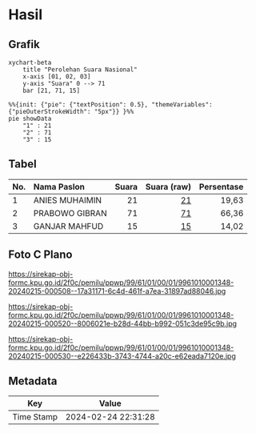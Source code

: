 # Hasil

## Grafik

```mermaid
xychart-beta
    title "Perolehan Suara Nasional"
    x-axis [01, 02, 03]
    y-axis "Suara" 0 --> 71
    bar [21, 71, 15]
```

```mermaid
%%{init: {"pie": {"textPosition": 0.5}, "themeVariables": {"pieOuterStrokeWidth": "5px"}} }%%
pie showData
    "1" : 21
    "2" : 71
    "3" : 15
```

## Tabel

| No. | Nama Paslon    | Suara | Suara (raw) | Persentase |
|:--- |:-------------- | -----:| -----------:| ----------:|
| 1   | ANIES MUHAIMIN | 21    | [21][p-1]   | 19,63      |
| 2   | PRABOWO GIBRAN | 71    | [71][p-2]   | 66,36      |
| 3   | GANJAR MAHFUD  | 15    | [15][p-3]   | 14,02      |


[p-1]: https://github.com/gigit-pemilu/pemilu-2024/blob/main/pilpres/hitung-suara/sub/99-luar-negeri/sub/61-kota-kinabalu-malaysia/sub/01-kota-kinabalu-malaysia/sub/0001-kota-kinabalu-malaysia/sub/348-ksk-337/sub/paslon-1.txt
[p-2]: https://github.com/gigit-pemilu/pemilu-2024/blob/main/pilpres/hitung-suara/sub/99-luar-negeri/sub/61-kota-kinabalu-malaysia/sub/01-kota-kinabalu-malaysia/sub/0001-kota-kinabalu-malaysia/sub/348-ksk-337/sub/paslon-2.txt
[p-3]: https://github.com/gigit-pemilu/pemilu-2024/blob/main/pilpres/hitung-suara/sub/99-luar-negeri/sub/61-kota-kinabalu-malaysia/sub/01-kota-kinabalu-malaysia/sub/0001-kota-kinabalu-malaysia/sub/348-ksk-337/sub/paslon-3.txt

## Foto C Plano

https://sirekap-obj-formc.kpu.go.id/2f0c/pemilu/ppwp/99/61/01/00/01/9961010001348-20240215-000508--17a31171-6c4d-461f-a7ea-31897ad88046.jpg

https://sirekap-obj-formc.kpu.go.id/2f0c/pemilu/ppwp/99/61/01/00/01/9961010001348-20240215-000520--8006021e-b28d-44bb-b992-051c3de95c9b.jpg

https://sirekap-obj-formc.kpu.go.id/2f0c/pemilu/ppwp/99/61/01/00/01/9961010001348-20240215-000530--e226433b-3743-4744-a20c-e62eada7120e.jpg


## Metadata

| Key        | Value               |
| ---------- | ------------------- |
| Time Stamp | 2024-02-24 22:31:28 |



